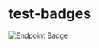 # test-badges

![Endpoint Badge](https://img.shields.io/endpoint?url=https%3A%2F%2Fgithub.com%2Fbindsi%2FIoTEdgeObjectModel%2Ftags)
